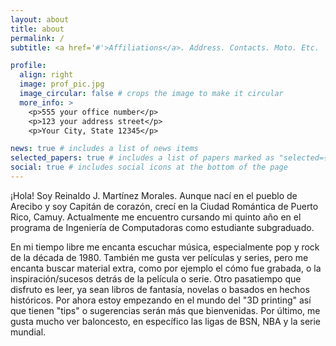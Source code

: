 ```yaml
---
layout: about
title: about
permalink: /
subtitle: <a href='#'>Affiliations</a>. Address. Contacts. Moto. Etc.

profile:
  align: right
  image: prof_pic.jpg
  image_circular: false # crops the image to make it circular
  more_info: >
    <p>555 your office number</p>
    <p>123 your address street</p>
    <p>Your City, State 12345</p>

news: true # includes a list of news items
selected_papers: true # includes a list of papers marked as "selected={true}"
social: true # includes social icons at the bottom of the page
---
```



¡Hola! Soy Reinaldo J. Martínez Morales. Aunque nací en el pueblo de Arecibo y soy Capitán de corazón, crecí en la Ciudad Romántica de Puerto Rico, Camuy. Actualmente me encuentro cursando mi quinto año en el programa de Ingeniería de Computadoras como estudiante subgraduado.

En mi tiempo libre me encanta escuchar música, especialmente pop y rock de la década de 1980. También me gusta ver películas y series, pero me encanta buscar material extra, como por ejemplo el cómo fue grabada, o la inspiración/sucesos detrás de la película o serie. Otro pasatiempo que disfruto es leer, ya sean libros de fantasía, novelas o basados en hechos históricos. Por ahora estoy empezando en el mundo del "3D printing" así que tienen "tips" o sugerencias serán más que bienvenidas. Por último, me gusta mucho ver baloncesto, en específico las ligas de BSN, NBA y la serie mundial.
